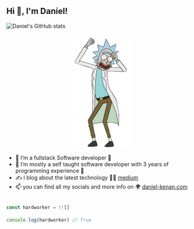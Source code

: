 ## **Hi 👋, I'm Daniel!**

![Daniel's GitHub stats](https://github-readme-stats.vercel.app/api?username=daniel-kenan&theme=github_dark)


<p align="center"> 
<img src="rick dance.gif" style="width:auto;height:300px;display:block" align="center" />
</p>

- 👀 I’m a fullstack Software developer :cartwheeling:
- 🌱 I’m mostly a self taught software developer with 3 years of programming experience :brain:
- :writing_hand: I blog about the latest technology  :man_teacher: [medium](https://www.medium.com/@sdanielkenan)
- 📫 you can find all my socials and more info on :earth_africa: [daniel-kenan.com](http://www.daniel-kenan.com) 


```js

const hardworker = !![]

console.log(hardworker) // True 

```
